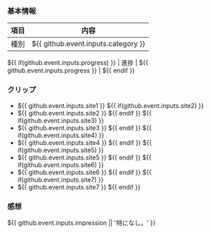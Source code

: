 ### 基本情報
| 項目 | 内容 |
| --- | :---: |
| 種別 | ${{ github.event.inputs.category }} |
${{ if(github.event.inputs.progress) }}
| 進捗 | ${{ github.event.inputs.progress }} |
${{ endif }}

### クリップ
* ${{ github.event.inputs.site1 }}
${{ if(github.event.inputs.site2) }}
* ${{ github.event.inputs.site2 }}
${{ endif }}
${{ if(github.event.inputs.site3) }}
* ${{ github.event.inputs.site3 }}
${{ endif }}
${{ if(github.event.inputs.site4) }}
* ${{ github.event.inputs.site4 }}
${{ endif }}
${{ if(github.event.inputs.site5) }}
* ${{ github.event.inputs.site5 }}
${{ endif }}
${{ if(github.event.inputs.site6) }}
* ${{ github.event.inputs.site6 }}
${{ endif }}
${{ if(github.event.inputs.site7) }}
* ${{ github.event.inputs.site7 }}
${{ endif }}

### 感想
${{ github.event.inputs.impression || '特になし。' }}
